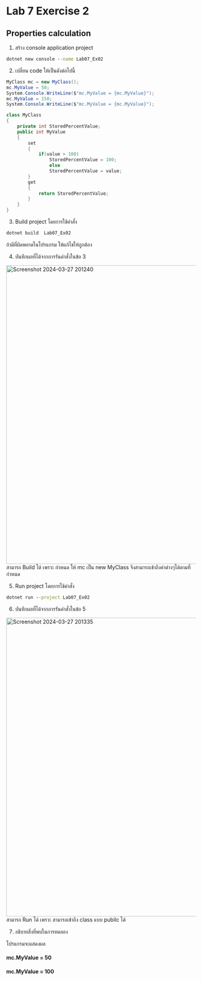 # Lab 7 Exercise 2

## Properties calculation

1. สร้าง console application project

```cmd
dotnet new console --name Lab07_Ex02
```

2. เปลี่ยน code ให้เป็นดังต่อไปนี้

```cs
MyClass mc = new MyClass();
mc.MyValue = 50;
System.Console.WriteLine($"mc.MyValue = {mc.MyValue}");
mc.MyValue = 150;
System.Console.WriteLine($"mc.MyValue = {mc.MyValue}");

class MyClass
{
    private int StoredPercentValue;
    public int MyValue
    {
        set
        {   
            if(value > 100)
                StoredPercentValue = 100;
                else
                StoredPercentValue = value;
        }
        get
        {
            return StoredPercentValue;
        }
    }
}
```

3. Build project โดยการใช้คำสั่ง

```cmd
dotnet build  Lab07_Ex02
```

ถ้ามีที่ผิดพลาดในโปรแกรม ให้แก้ไขให้ถูกต้อง

4. บันทึกผลที่ได้จากการรันคำสั่งในข้อ 3
<img width="795" alt="Screenshot 2024-03-27 201240" src="https://github.com/SuphawadiP/03376836-OOP-2566-Lab-07/assets/144196049/54949383-aa4e-48b6-b095-fd21c050019f">
สามารถ Build ได้ เพราะ กำหนด ให้ mc เป็น new MyClass จึงสามารถเข้าถึงค่าต่างๆได้ตามที่กำหนด

5. Run project โดยการใช้คำสั่ง

```cmd
dotnet run --project Lab07_Ex02
```

6. บันทึกผลที่ได้จากการรันคำสั่งในข้อ 5
<img width="795" alt="Screenshot 2024-03-27 201335" src="https://github.com/SuphawadiP/03376836-OOP-2566-Lab-07/assets/144196049/de247499-36ac-40e1-b3cd-ca2b26049bac">
สามารถ Run ได้ เพราะ สามารถเข้าถึง class แบบ pubilc ได้

7. อธิบายสิ่งที่พบในการทดลอง

โปรแกรมจะแสดงผล
#### mc.MyValue = 50
#### mc.MyValue = 100
